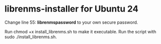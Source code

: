 # librenms-installer for Ubuntu 24

Change line 55: **librenmspassword** to your own secure password.

Run chmod +x install_librenms.sh to make it executable.
Run the script with sudo ./install_librenms.sh.
